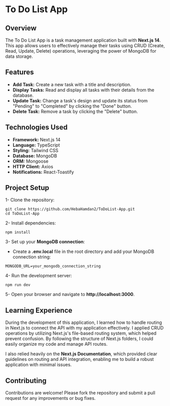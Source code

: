 # To Do List App

## Overview
The To Do List App is a task management application built with **Next.js 14**. This app allows users to effectively manage their tasks using CRUD (Create, Read, Update, Delete) operations, leveraging the power of MongoDB for data storage.

## Features

- **Add Task:** Create a new task with a title and description.
- **Display Tasks:** Read and display all tasks with their details from the database.
- **Update Task:** Change a task's design and update its status from "Pending" to "Completed" by clicking the "Done" button.
- **Delete Task:** Remove a task by clicking the "Delete" button.

## Technologies Used

- **Framework:** Next.js 14
- **Language:** TypeScript
- **Styling:** Tailwind CSS
- **Database:** MongoDB
- **ORM:** Mongoose
- **HTTP Client:** Axios
- **Notifications:** React-Toastify
  
## Project Setup
1- Clone the repository:
```
git clone https://github.com/HebaHamdan2/ToDoList-App.git
cd ToDoList-App
```
2- Install dependencies:
```
npm install
```
3- Set up your **MongoDB connection**:
- Create a **.env.local** file in the root directory and add your MongoDB connection string:
```
MONGODB_URL=your_mongodb_connection_string
```
4- Run the development server:
```
npm run dev
```
5- Open your browser and navigate to **http://localhost:3000**.

## Learning Experience

During the development of this application, I learned how to handle routing in Next.js to connect the API with my application effectively. I applied CRUD operations by utilizing Next.js's file-based routing system, which helped prevent confusion. By following the structure of Next.js folders, I could easily organize my code and manage API routes.

I also relied heavily on the **Next.js Documentation**, which provided clear guidelines on routing and API integration, enabling me to build a robust application with minimal issues.

## Contributing

Contributions are welcome! Please fork the repository and submit a pull request for any improvements or bug fixes.
